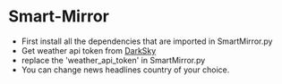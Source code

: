 # Smart-Mirror
* First install all the dependencies that are imported in SmartMirror.py
* Get weather api token from [DarkSky]("https://darksky.net/dev")
* replace the 'weather_api_token' in SmartMirror.py
* You can change news headlines country of your choice.
